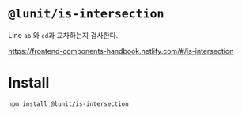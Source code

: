 # `@lunit/is-intersection`

Line `ab` 와 `cd`과 교차하는지 검사한다.

<https://frontend-components-handbook.netlify.com/#/is-intersection>

# Install

```sh
npm install @lunit/is-intersection
```